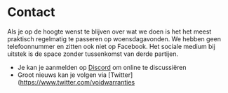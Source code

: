 # Contact

Als je op de hoogte wenst te blijven over wat we doen is het het meest praktisch regelmatig te passeren op woensdagavonden. We hebben geen telefoonnummer en zitten ook niet op Facebook. Het sociale medium bij uitstek is de space zonder tussenkomst van derde partijen.

- Je kan je aanmelden op [Discord](https://discord.gg/GBusbQyXhH) om online te discussiëren
- Groot nieuws kan je volgen via [Twitter](https://www.twitter.com/voidwarranties
